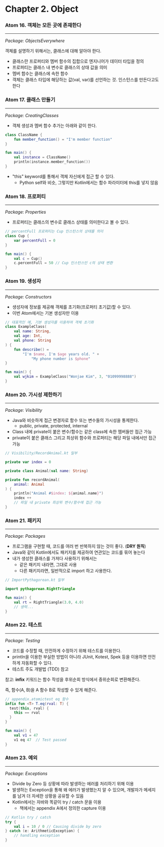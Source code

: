 # Chapter 2. Object

### Atom 16. 객체는 모든 곳에 존재한다

---

*Package: ObjectsEverywhere*


객체를 설명하기 위해서는, 클래스에 대해 알아야 한다.
* 클래스란 프로퍼티와 멤버 함수의 집합으로 엔지니어가 데이터 타입을 정의
* 프로퍼티는 클래스 내 변수로 클래스의 상태 값을 의미
* 멤버 함수는 클래스에 속한 함수
* 객체는 클래스 타입에 해당하는 값(val, var)를 선언하는 것. 인스턴스를 만든다고도 한다

### Atom 17. 클래스 만들기

---

*Package: CreatingClasses*

* 객체 생성과 멤버 함수 추가는 아래와 같이 한다.
```kotlin
class ClassName {
    fun member_function() = "I'm member function"
}

fun main() {
    val instance = ClassName()
    println(instance.member_function())
}
```
* "this" keyword를 통해서 객체 자신에게 접근 할 수 있다.
  * Python self와 비슷, 그렇지만 Kotlin에서는 함수 파라미터에 this를 넣지 않음


### Atom 18. 프로퍼티

---

*Package: Properties*

* 프로퍼티는 클래스의 변수로 클래스 상태를 의미한다고 볼 수 있다.
```kotlin
// percentFull 프로퍼티는 Cup 인스턴스의 상태를 의미
class Cup {
    var percentFull = 0
}

fun main() {
    val c = Cup()
    c.percentFull = 50 // Cup 인스턴스인 c의 상태 변환
}
```


### Atom 19. 생성자

---

*Package: Constructors*

* 생성자에 정보를 제공해 객체를 초기화(프로퍼티 초기값)할 수 있다.
* 이번 Atom에서는 기본 생성자만 이용
```kotlin
// 대표적인 예, 기본 생성자를 이용하여 객체 초기화
class ExampleClass(
    val name: String,
    val age: Int,
    val phone: String
) {
    fun describe() = 
        "I'm $name, I'm $age years old. " +
            "My phone number is $phone"
}

fun main() {
    val wjkim = ExampleClass("Wonjae Kim", 3, "01099998888")
}
```

### Atom 20. 가시성 제한하기

---

*Package: Visibility*

* Java와 비슷하게 접근 변경자로 함수 또는 변수들의 가시성을 통제한다.
  * public, private, protected, internal
* Class 내에 private이 붙은 변수/함수는 같은 class에 속한 멤버들만 접근 가능
* private이 붙은 클래스 그리고 최상위 함수와 프로퍼티는 해당 파일 내에서만 접근 가능

```kotlin
// Visibility/RecordAnimal.kt 일부

private var index = 0

private class Animal(val name: String)

private fun recordAnimal(
    animal: Animal
) {
    println("Animal #$index: ${animal.name}")
    index ++
    // 파일 내 private 최상위 변수/함수에 접근 가능
}
```

### Atom 21. 패키지

---

*Package: Packages*

* 프로그램을 구현할 때, 코드를 여러 번 반복하지 않는 것이 좋다. (**DRY 원칙**)
* Java와 같이 Kotlin에서도 패키지를 제공하여 연관있는 코드를 묶어 놓는다
* 내가 생성한 클래스를 가져다 사용하기 위해서는
  * 같은 패키지 내라면, 그대로 사용
  * 다른 패키지라면, 일반적으로 import 하고 사용한다.

```Kotlin
// ImportPythagorean.kt 일부

import pythagorean.RightTriangle

fun main() {
    val rt = RightTriangle(3.0, 4.0)
    // 생략...
} 
```

### Atom 22. 테스트

---

*Package: Testing*

* 코드를 수정할 때, 안전하게 수정하기 위해 테스트를 이용한다.
* println을 이용한 부실한 방법이 아니라 JUnit, Kotest, Spek 등을 이용하면 안전하게 자동화할 수 있다.
* 테스트 주도 개발법 (TDD) 참고

참고: **infix** 키워드는 함수 작성을 후위순회 방식에서 중위순회로 변환해준다.

즉, 함수(A, B)을 A 함수 B로 작성할 수 있게 해준다.
```kotlin
// appendix.atomictest eq 함수
infix fun <T> T.eq(rval: T) {
  test(this, rval) {
    this == rval
  }
}

fun main() {
    val v1 = 47
    v1 eq 47  // Test passed
}
```


### Atom 23. 예외

---

*Package: Exceptions*

* Divide by Zero 등 상황에 따라 발생하는 에러를 처리하기 위해 이용
* 발생하는 Exception을 통해 왜 에러가 발생했는지 알 수 있으며, 개발자가 메세지를 남겨 더 자세한 상황을 공유할 수 있음
* Kotlin에서는 자바와 똑같이 try / catch 문을 이용
  * 책에서는 appendix A에서 정의한 capture 이용

```kotlin
// Kotlin try / catch 
try {
    val i = 10 / 0 // Causing divide by zero
} catch (e: ArithmeticException) {
    // handling exception
}
```